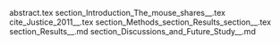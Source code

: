abstract.tex
section_Introduction_The_mouse_shares__.tex
cite_Justice_2011__.tex
section_Methods_section_Results_section__.tex
section_Results__.md
section_Discussions_and_Future_Study__.md